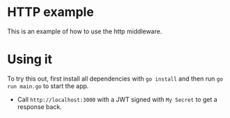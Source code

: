 # HTTP example

This is an example of how to use the http middleware.

# Using it

To try this out, first install all dependencies with `go install` and then run `go run main.go` to start the app.

* Call `http://localhost:3000` with a JWT signed with `My Secret` to get a response back.
